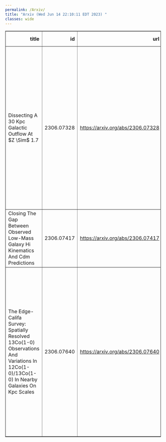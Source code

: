 ```yaml
---
permalink: /Arxiv/
title: "Arxiv (Wed Jun 14 22:10:11 EDT 2023) "
classes: wide
---
```

<table border="1" class="dataframe">
  <thead>
    <tr style="text-align: right;">
      <th>title</th>
      <th>id</th>
      <th>url</th>
      <th>authors</th>
      <th>Local Authors</th>
    </tr>
  </thead>
  <tbody>
    <tr>
      <td>Dissecting A 30 Kpc Galactic Outflow At $Z \Sim$ 1.7</td>
      <td>2306.07328</td>
      <td><a href="https://arxiv.org/abs/2306.07328" target="_blank">https://arxiv.org/abs/2306.07328</a></td>
      <td>Ahmed Shaban, Rongmon Bordoloi, John Chisholm, Jane R. Rigby, Soniya Sharma, Keren Sharon, Nicolas Tejos, Matthew B. Bayliss, L. Felipe Barrientos, Sebastian Lopez, Cédric Ledoux, Michael G. Gladders, Michael K. Florian</td>
      <td>Sebastian Lopez</td>
    </tr>
    <tr>
      <td>Closing The Gap Between Observed Low-Mass Galaxy Hi Kinematics And Cdm   Predictions</td>
      <td>2306.07417</td>
      <td><a href="https://arxiv.org/abs/2306.07417" target="_blank">https://arxiv.org/abs/2306.07417</a></td>
      <td>Amy Sardone, Annika H. G. Peter, Alyson M. Brooks, Jane Kaczmarek</td>
      <td>Amy Sardone</td>
    </tr>
    <tr>
      <td>The Edge-Califa Survey: Spatially Resolved 13Co(1-0) Observations And   Variations In 12Co(1-0)/13Co(1-0) In Nearby Galaxies On Kpc Scales</td>
      <td>2306.07640</td>
      <td><a href="https://arxiv.org/abs/2306.07640" target="_blank">https://arxiv.org/abs/2306.07640</a></td>
      <td>Yixian Cao, Tony Wong, Alberto D. Bolatto, Adam Leroy, Erik W. Rosolowsky, Dyas Utomo, Sebastian Sanchez, Jorge Barrera-Ballesteros, Rebecca Levy, Dario Colombo, Leo Blitz, Stuart Vogel, Johannes Puschnig, Vicente Villanueva, Monica Rubio</td>
      <td>Adam Leroy</td>
    </tr>
  </tbody>
</table>